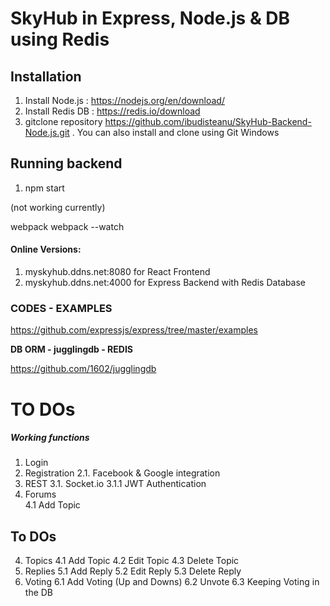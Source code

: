 # SkyHub in Express, Node.js & DB using Redis

## Installation

1. Install Node.js : https://nodejs.org/en/download/
2. Install Redis DB : https://redis.io/download
2. gitclone repository https://github.com/ibudisteanu/SkyHub-Backend-Node.js.git . You can also install and clone using Git Windows

## Running backend

1. npm start

(not working currently) 

webpack
webpack --watch

#### Online Versions:

1. myskyhub.ddns.net:8080 for React Frontend
2. myskyhub.ddns.net:4000 for Express Backend with Redis Database

### CODES - EXAMPLES

https://github.com/expressjs/express/tree/master/examples

**DB ORM - jugglingdb - REDIS**

https://github.com/1602/jugglingdb


# TO DOs

##### Working functions

1. Login    
2. Registration
    2.1. Facebook & Google integration
3. REST
    3.1. Socket.io
        3.1.1 JWT Authentication
4. Forums                
    4.1 Add Topic
            
## To DOs            
            
4. Topics
    4.1 Add Topic
    4.2 Edit Topic
    4.3 Delete Topic
5. Replies
    5.1 Add Reply
    5.2 Edit Reply
    5.3 Delete Reply
6. Voting
    6.1 Add Voting (Up and Downs)
    6.2 Unvote
    6.3 Keeping Voting in the DB
    
    